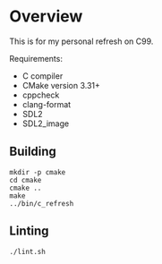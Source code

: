 # Overview

This is for my personal refresh on C99.

Requirements:

- C compiler
- CMake version 3.31+
- cppcheck
- clang-format
- SDL2
- SDL2_image

## Building

```
mkdir -p cmake
cd cmake
cmake ..
make
../bin/c_refresh
```

## Linting

```
./lint.sh
```
